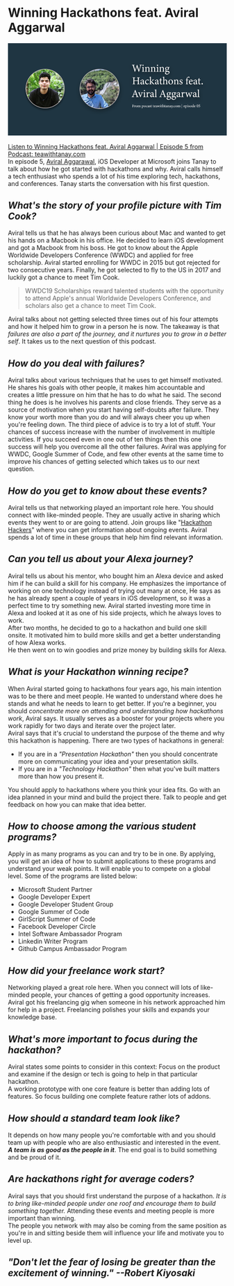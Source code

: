 # Winning Hackathons feat. Aviral Aggarwal
![cover](./ep05cover.png)  

[Listen to Winning Hackathons feat. Aviral Aggarwal | Episode 5 from Podcast: teawithtanay.com](https://teawithtanay.com/winning-hackathons-feat-aviral-aggarwal-episode-5/)   
In episode 5, [Aviral Aggarawal](https://www.linkedin.com/in/aviral190694/), iOS Developer at Microsoft joins Tanay to talk about how he got started with hackathons and why. Aviral calls himself a tech enthusiast who spends a lot of his time exploring tech, hackathons, and conferences. Tanay starts the conversation with his first question.

## *What's the story of your profile picture with Tim Cook?*
Aviral tells us that he has always been curious about Mac and wanted to get his hands on a Macbook in his office. He decided to learn iOS development and got a Macbook from his boss. He got to know about the Apple Worldwide Developers Conference (WWDC) and applied for free scholarship. Aviral started enrolling for WWDC in 2015 but got rejected for two consecutive years. Finally, he got selected to fly to the US in 2017 and luckily got a chance to meet Tim Cook.

> WWDC19 Scholarships reward talented students with the opportunity to attend Apple's annual Worldwide Developers Conference, and scholars also get a chance to meet Tim Cook.

Aviral talks about not getting selected three times out of his four attempts and how it helped him to grow in a person he is now. The takeaway is that *failures are also a part of the journey, and it nurtures you to grow in a better self*. It takes us to the next question of this podcast.

## *How do you deal with failures?*
Aviral talks about various techniques that he uses to get himself motivated.
He shares his goals with other people, it makes him accountable and creates a little pressure on him that he has to do what he said.
The second thing he does is he involves his parents and close friends. They serve as a source of motivation when you start having self-doubts after failure. They know your worth more than you do and will always cheer you up when you're feeling down.
The third piece of advice is to try a lot of stuff. Your chances of success increase with the number of involvement in multiple activities. If you succeed even in one out of ten things then this one success will help you overcome all the other failures.
Aviral was applying for WWDC, Google Summer of Code, and few other events at the same time to improve his chances of getting selected which takes us to our next question.

## *How do you get to know about these events?*
Aviral tells us that networking played an important role here. You should connect with like-minded people. They are usually active in sharing which events they went to or are going to attend.
Join groups like "[Hackathon Hackers](https://www.facebook.com/groups/759985267390294/)" where you can get information about ongoing events. Aviral spends a lot of time in these groups that help him find relevant information.

## *Can you tell us about your Alexa journey?*
Aviral tells us about his mentor, who bought him an Alexa device and asked him if he can build a skill for his company. He emphasizes the importance of working on one technology instead of trying out many at once, He says as he has already spent a couple of years in iOS development, so it was a perfect time to try something new. Aviral started investing more time in Alexa and looked at it as one of his side projects, which he always loves to work.  
After two months, he decided to go to a hackathon and build one skill onsite. It motivated him to build more skills and get a better understanding of how Alexa works.  
He then went on to win goodies and prize money by building skills for Alexa.

## *What is your Hackathon winning recipe?*
When Aviral started going to hackathons four years ago, his main intention was to be there and meet people. He wanted to understand where does he stands and what he needs to learn to get better. If you're a beginner, you should *concentrate more on attending and understanding how hackathons work*, Aviral says.
It usually serves as a booster for your projects where you work rapidly for two days and iterate over the project later.  
Aviral says that it's crucial to understand the purpose of the theme and why this hackathon is happening.  There are two types of hackathons in general:   
* If you are in a *"Presentation Hackathon"* then you should concentrate more on communicating your idea and your presentation skills.  
* If you are in a *"Technology Hackathon"* then what you've built matters more than how you present it.  

You should apply to hackathons where you think your idea fits.
Go with an idea planned in your mind and build the project there.
Talk to people and get feedback on how you can make that idea better.

## *How to choose among the various student programs?*
Apply in as many programs as you can and try to be in one. By applying, you will get an idea of how to submit applications to these programs and understand your weak points. It will enable you to compete on a global level.
Some of the programs are listed below:  
* Microsoft Student Partner
* Google Developer Expert
* Google Developer Student Group
* Google Summer of Code
* GirlScript Summer of Code
* Facebook Developer Circle
* Intel Software Ambassador Program
* Linkedin Writer Program
* Github Campus Ambassador Program

## *How did your freelance work start?*
Networking played a great role here. When you connect will lots of like-minded people, your chances of getting a good opportunity increases. Aviral got his freelancing gig when someone in his network approached him for help in a project. Freelancing polishes your skills and expands your knowledge base.

## *What's more important to focus during the hackathon?*
Aviral states some points to consider in this context:
Focus on the product and examine if the design or tech is going to help in that particular hackathon.  
A working prototype with one core feature is better than adding lots of features. So focus building one complete feature rather lots of addons.

## *How should a standard team look like?*
It depends on how many people you're comfortable with and you should team up with people who are also enthusiastic and interested in the event. ***A team is as good as the people in it***.
The end goal is to build something and be proud of it.

## *Are hackathons right for average coders?*
Aviral says that you should first understand the purpose of a hackathon. *It is to bring like-minded people under one roof and encourage them to build something together.* Attending these events and meeting people is more important than winning.   
The people you network with may also be coming from the same position as you're in and sitting beside them will influence your life and motivate you to level up.

## *"Don't let the fear of losing be greater than the excitement of winning." --Robert Kiyosaki*
